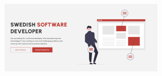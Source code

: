 [![Header](https://github.com/isakgranqvist2021/isakgranqvist2021/blob/main/github-header.png "Header")](https://some-url.dev/)
